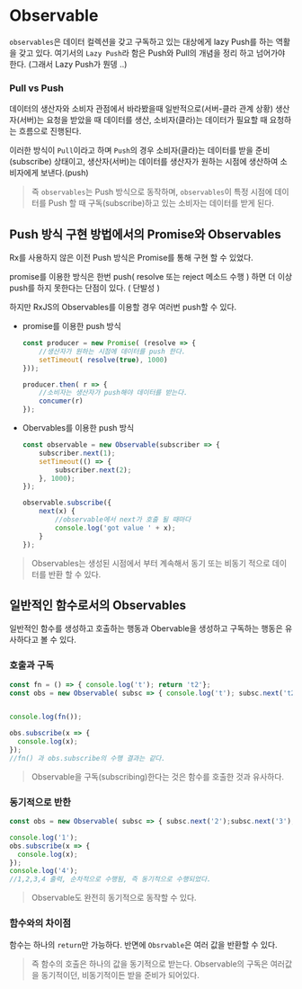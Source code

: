 # Observable
`observables`은 데이터 컬렉션을 갖고 구독하고 있는 대상에게 lazy Push를 하는 역활을 갖고 있다. 여기서의 `Lazy Push`라 함은 Push와 Pull의 개념을 정리 하고 넘어가야 한다. (그래서 Lazy Push가 뭔뎅 ..)

### Pull vs Push
데이터의 생산자와 소비자 관점에서 바라봤을때 일반적으로(서버-클라 관계 상황) 생산자(서버)는 요청을 받았을 때 데이터를 생산, 소비자(클라)는 데이터가 필요할 때 요청하는 흐름으로 진행된다. 

이러한 방식이 `Pull`이라고 하며 `Push`의 경우 소비자(클라)는 데이터를 받을 준비(subscribe) 상태이고, 생산자(서버)는 데이터를 생산자가 원하는 시점에 생산하여 소비자에게 보낸다.(push)

> 즉 `observables`는 Push 방식으로 동작하며, `observables`이 특정 시점에 데이터를 Push 할 때 구독(subscribe)하고 있는 소비자는 데이터를 받게 된다.

## Push 방식 구현 방법에서의 Promise와 Observables
Rx를 사용하지 않은 이전 Push 방식은 Promise를 통해 구현 할 수 있었다.

promise를 이용한 방식은 한번 push( resolve 또는 reject 메소드 수행 ) 하면 더 이상 push를 하지 못한다는 단점이 있다. ( 단발성 )

하지만 RxJS의 Observables를 이용할 경우 여러번 push할 수 있다.

- promise를 이용한 push 방식

    ``` javascript
    const producer = new Promise( (resolve => {
        //생산자가 원하는 시점에 데이터를 push 한다.
        setTimeout( resolve(true), 1000)
    }));

    producer.then( r => { 
        //소비자는 생산자가 push해야 데이터를 받는다.
        concumer(r) 
    });
    ```
    
- Obervables를 이용한 push 방식

    ``` javascript
    const observable = new Observable(subscriber => {
        subscriber.next(1);
        setTimeout(() => {
            subscriber.next(2);
        }, 1000);
    });

    observable.subscribe({
        next(x) {
            //observable에서 next가 호출 될 때마다
            console.log('got value ' + x); 
        }
    });
    ```

> Observables는 생성된 시점에서 부터 계속해서 동기 또는 비동기 적으로 데이터를 반환 할 수 있다.

## 일반적인 함수로서의 Observables
일반적인 함수를 생성하고 호출하는 행동과 Obervable을 생성하고 구독하는 행동은 유사하다고 볼 수 있다.

### 호출과 구독

``` javascript
const fn = () => { console.log('t'); return 't2'};
const obs = new Observable( subsc => { console.log('t'); subsc.next('t2'); });


console.log(fn());

obs.subscribe(x => {
  console.log(x);
});
//fn() 과 obs.subscribe의 수행 결과는 같다.
```

> Observable을 구독(subscribing)한다는 것은 함수를 호출한 것과 유사하다.

### 동기적으로 반한

``` javascript
const obs = new Observable( subsc => { subsc.next('2');subsc.next('3'); });

console.log('1');
obs.subscribe(x => {
  console.log(x);
});
console.log('4');
//1,2,3,4 출력, 순차적으로 수행됨, 즉 동기적으로 수행되었다.
```

> Observable도 완전히 동기적으로 동작할 수 있다.

### 함수와의 차이점
함수는 하나의 `return`만 가능하다. 반면에 `Obsrvable`은 여러 값을 반환할 수 있다.

> 즉 함수의 호출은 하나의 값을 동기적으로 받는다. Observable의 구독은 여러값을 동기적이던, 비동기적이든 받을 준비가 되어있다.